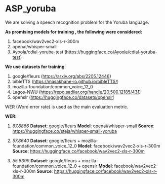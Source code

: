 # ASP_yoruba

We are solving a speech recognition problem for the Yoruba language.

**As promising models for training , the following were considered:**
1. facebook/wav2vec2-xls-r-300m
2. openai/whisper-small
3. Ayoola/cdial-yoruba-test (https://huggingface.co/Ayoola/cdial-yoruba-test)

**We use datasets for training**:
1. google/fleurs (https://arxiv.org/abs/2205.12446)
2. bibleTTS (https://masakhane-io.github.io/bibleTTS/)
3. mozilla-foundation/common_voice_12_0
4. Lagos-NWU (https://repo.sadilar.org/handle/20.500.12185/431)
5. openslr (https://huggingface.co/datasets/openslr)


WER (Word error rate) is used as the main evaluation metric.

**WER**:

1. *67.8866*
**Dataset**: google/fleurs
**Model**: openai/whisper-small
**Source**: https://huggingface.co/steja/whisper-small-yoruba

2. *57.8640*
**Dataset**: google/fleurs + mozilla-foundation/common_voice_12_0
**Model**: facebook/wav2vec2-xls-r-300m
**Source**: https://huggingface.co/facebook/wav2vec2-xls-r-300m

3. *55.8399*
**Dataset**: google/fleurs + mozilla-foundation/common_voice_12_0 + openslr
**Model**: facebook/wav2vec2-xls-r-300m
**Source**: https://huggingface.co/facebook/wav2vec2-xls-r-300m
